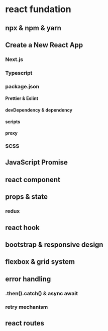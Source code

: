 # react fundation

## npx &amp; npm &amp; yarn

## Create a New React App

### Next.js

### Typescript

### package.json

#### Prettier &amp; Eslint

#### devDependency &amp; dependency

#### scripts

#### proxy

### SCSS

## JavaScript Promise

## react component

## props &amp; state

### redux

## react hook

## bootstrap &amp; responsive design

## flexbox &amp; grid system

## error handling

### .then().catch() &amp; async await

### retry mechanism

## react routes
